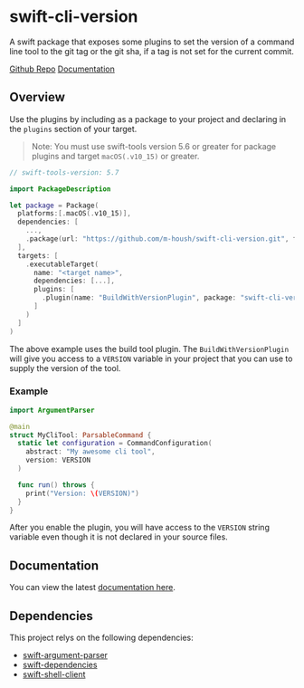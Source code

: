 # swift-cli-version

A swift package that exposes some plugins to set the version of a command line tool to the
git tag or the git sha, if a tag is not set for the current commit.

[Github Repo](https://github.com/m-housh/swift-cli-version)
[Documentation](https://m-housh.github.io/swift-cli-version/documentation/cliversion)

## Overview

Use the plugins by including as a package to your project and declaring in the `plugins` section of
your target.

> Note: You must use swift-tools version 5.6 or greater for package plugins and
> target `macOS(.v10_15)` or greater.

```swift
// swift-tools-version: 5.7

import PackageDescription

let package = Package(
  platforms:[.macOS(.v10_15)],
  dependencies: [
    ...,
    .package(url: "https://github.com/m-housh/swift-cli-version.git", from: "0.1.0")
  ],
  targets: [
    .executableTarget(
      name: "<target name>",
      dependencies: [...],
      plugins: [ 
        .plugin(name: "BuildWithVersionPlugin", package: "swift-cli-version")
      ]
    )
  ]
)
```

The above example uses the build tool plugin.  The `BuildWithVersionPlugin` will give you access
to a `VERSION` variable in your project that you can use to supply the version of the tool.

### Example

```swift
import ArgumentParser

@main
struct MyCliTool: ParsableCommand { 
  static let configuration = CommandConfiguration(
    abstract: "My awesome cli tool",
    version: VERSION
  )

  func run() throws { 
    print("Version: \(VERSION)")
  }
}
```

After you enable the plugin, you will have access to the `VERSION` string variable even though it is 
not declared in your source files.

## Documentation

You can view the latest [documentation here](https://m-housh.github.io/swift-cli-version/documentation/cliversion).

## Dependencies

This project relys on the following dependencies:

- [swift-argument-parser](https://github.com/apple/swift-argument-parser)
- [swift-dependencies](https://github.com/pointfreeco/swift-dependencies)
- [swift-shell-client](https://github.com/m-housh/swift-shell-client)
